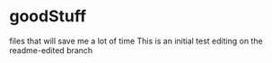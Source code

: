 # goodStuff
files that will save me a lot of time
This is an initial test editing on the readme-edited branch
